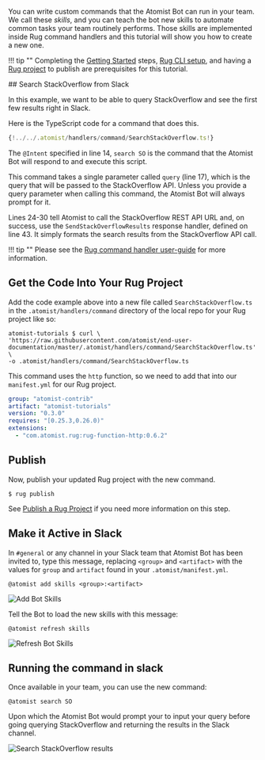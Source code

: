 You can write custom commands that the Atomist Bot can run in your team. We
call these _skills_, and you can teach the bot new skills to
automate common tasks your team routinely performs. Those skills are
implemented inside Rug command handlers and this tutorial will show you
how to create a new one.

!!! tip ""
    Completing the [Getting Started][getting-started] steps, [Rug CLI setup][cli-setup], and having a
    [Rug project][create-rug] to publish are prerequisites for this tutorial.

[getting-started]: /getting-started
[cli-setup]: /tutorials/cli-quick-setup
[create-rug]: /tutorials/create-rug-project

[ugpj]: /user-guide/rug/projects.md
[rugcmd]: /user-guide/rug/commands.md
[rugeditor]: https://github.com/atomist/rug-editors#addtypescriptcommandhandler

## Search StackOverflow from Slack

In this example, we want to be able to query StackOverflow and see
the first few results right in Slack.

Here is the TypeScript code for a command that does this.

```typescript linenums="1" hl_lines="14 17"
{!../../.atomist/handlers/command/SearchStackOverflow.ts!}
```

The `@Intent` specified in line 14, `search SO` is the command that the
Atomist Bot will respond to and execute this script.

This command takes a single parameter called `query` (line 17), which is the query
that will be passed to the StackOverflow API. Unless you provide a query parameter
when calling this command, the Atomist Bot will always prompt for it.

Lines 24-30 tell Atomist to call the StackOverflow REST API URL and, on success,
use the `SendStackOverflowResults` response handler, defined on line 43. It
simply formats the search results from the StackOverflow API call.

!!! tip ""
    Please see the [Rug command handler user-guide][rugcmd] for more information.

## Get the Code Into Your Rug Project

Add the code example above into a new file called `SearchStackOverflow.ts` in the
`.atomist/handlers/command` directory of the local repo for your Rug project
like so:

```console
atomist-tutorials $ curl \
'https://raw.githubusercontent.com/atomist/end-user-documentation/master/.atomist/handlers/command/SearchStackOverflow.ts' \
-o .atomist/handlers/command/SearchStackOverflow.ts
```

This command uses the `http` function, so we need to add that into our
`manifest.yml` for our Rug project.

```yml hl_lines="5 6"
group: "atomist-contrib"
artifact: "atomist-tutorials"
version: "0.3.0"
requires: "[0.25.3,0.26.0)"
extensions:
  - "com.atomist.rug:rug-function-http:0.6.2"
```

## Publish

Now, publish your updated Rug project with the new command.

```console
$ rug publish
```

See [Publish a Rug Project][publish] if you need more information on this step.

[publish]: /tutorials/publish-rug-project

## Make it Active in Slack

In `#general` or any channel in your Slack team that Atomist Bot has been invited to,
type this message, replacing `<group>` and `<artifact>` with the values for
`group` and `artifact` found in your `.atomist/manifest.yml`.

```
@atomist add skills <group>:<artifact>
```

<div class="ss-container">
  <img src="../images/add-skills.png" alt="Add Bot Skills" class="ss-medium">
</div>

Tell the Bot to load the new skills with this message:

```
@atomist refresh skills
```

<div class="ss-container">
  <img src="../images/refresh-skills.png" alt="Refresh Bot Skills" class="ss-medium">
</div>

## Running the command in slack

Once available in your team, you can use the new command:

```
@atomist search SO
```

Upon which the Atomist Bot would prompt your to input your query before going
querying StackOverflow and returning the results in the Slack channel.

<div class="ss-container">
  <img src="../images/search-so-results.png" alt="Search StackOverflow results" class="ss-large">
</div>

